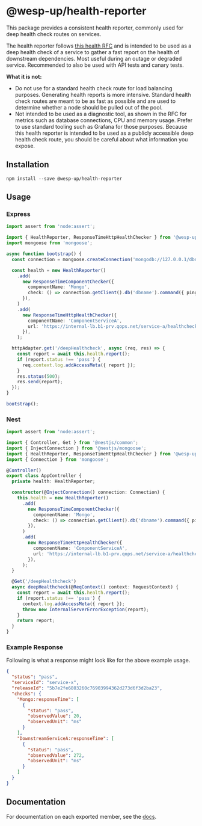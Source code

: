 # @wesp-up/health-reporter

This package provides a consistent health reporter, commonly used for deep health check routes on services.

The health reporter follows [this health RFC](https://inadarei.github.io/rfc-healthcheck/) and is intended to be used as a deep health check of a service to gather a fast report on the health of downstream dependencies. Most useful during an outage or degraded service. Recommended to also be used with API tests and canary tests.

**What it is not:**

- Do not use for a standard health check route for load balancing purposes. Generating health reports is more intensive. Standard health check routes are meant to be as fast as possible and are used to determine whether a node should be pulled out of the pool.
- Not intended to be used as a diagnostic tool, as shown in the RFC for metrics such as database connections, CPU and memory usage. Prefer to use standard tooling such as Grafana for those purposes. Because this health reporter is intended to be used as a publicly accessible deep health check route, you should be careful about what information you expose.

## Installation

```shell
npm install --save @wesp-up/health-reporter
```

## Usage

### Express

```typescript
import assert from 'node:assert';

import { HealthReporter, ResponseTimeHttpHealthChecker } from '@wesp-up/health-reporter';
import mongoose from 'mongoose';

async function bootstrap() {
  const connection = mongoose.createConnection('mongodb://127.0.0.1/dbname');

  const health = new HealthReporter()
    .add(
      new ResponseTimeComponentChecker({
        componentName: 'Mongo',
        check: () => connection.getClient().db('dbname').command({ ping: 1 }),
      }),
    )
    .add(
      new ResponseTimeHttpHealthChecker({
        componentName: 'ComponentServiceA',
        url: 'https://internal-lb.b1-prv.qops.net/service-a/healthcheck',
      }),
    );

  httpAdapter.get('/deepHealthcheck', async (req, res) => {
    const report = await this.health.report();
    if (report.status !== 'pass') {
      req.context.log.addAccessMeta({ report });
    }
    res.status(500);
    res.send(report);
  });
}

bootstrap();
```

### Nest

```typescript
import assert from 'node:assert';

import { Controller, Get } from '@nestjs/common';
import { InjectConnection } from '@nestjs/mongoose';
import { HealthReporter, ResponseTimeHttpHealthChecker } from '@wesp-up/health-reporter';
import { Connection } from 'mongoose';

@Controller()
export class AppController {
  private health: HealthReporter;

  constructor(@InjectConnection() connection: Connection) {
    this.health = new HealthReporter()
      .add(
        new ResponseTimeComponentChecker({
          componentName: 'Mongo',
          check: () => connection.getClient().db('dbname').command({ ping: 1 }),
        }),
      )
      .add(
        new ResponseTimeHttpHealthChecker({
          componentName: 'ComponentServiceA',
          url: 'https://internal-lb.b1-prv.qops.net/service-a/healthcheck',
        }),
      );
  }

  @Get('/deepHealthcheck')
  async deepHealthcheck(@ReqContext() context: RequestContext) {
    const report = await this.health.report();
    if (report.status !== 'pass') {
      context.log.addAccessMeta({ report });
      throw new InternalServerErrorException(report);
    }
    return report;
  }
}
```

### Example Response

Following is what a response might look like for the above example usage.

```json
{
  "status": "pass",
  "serviceId": "service-x",
  "releaseId": "5b7e2fe6803260c76903994362d273d6f3d2ba23",
  "checks": {
    "Mongo:responseTime": [
      {
        "status": "pass",
        "observedValue": 20,
        "observedUnit": "ms"
      }
    ],
    "DownstreamServiceA:responseTime": [
      {
        "status": "pass",
        "observedValue": 272,
        "observedUnit": "ms"
      }
    ]
  }
}
```

## Documentation

For documentation on each exported member, see the [docs](docs).
